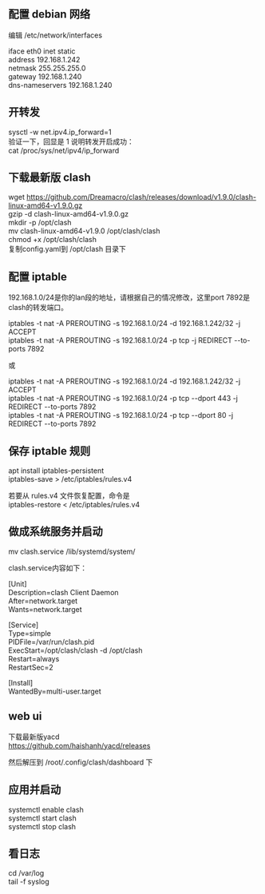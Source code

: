 ## 配置 debian 网络  
编辑 /etc/network/interfaces

iface eth0 inet static  
address 192.168.1.242  
netmask 255.255.255.0  
gateway 192.168.1.240  
dns-nameservers 192.168.1.240  

## 开转发
sysctl -w net.ipv4.ip_forward=1  
验证一下，回显是 1 说明转发开启成功：  
cat /proc/sys/net/ipv4/ip_forward  

## 下载最新版 clash  
wget https://github.com/Dreamacro/clash/releases/download/v1.9.0/clash-linux-amd64-v1.9.0.gz  
gzip -d clash-linux-amd64-v1.9.0.gz  
mkdir -p /opt/clash  
mv clash-linux-amd64-v1.9.0 /opt/clash/clash  
chmod +x /opt/clash/clash  
复制config.yaml到 /opt/clash 目录下  

## 配置 iptable
192.168.1.0/24是你的lan段的地址，请根据自己的情况修改，这里port 7892是clash的转发端口。  

iptables -t nat -A PREROUTING -s 192.168.1.0/24 -d 192.168.1.242/32 -j ACCEPT  
iptables -t nat -A PREROUTING -s 192.168.1.0/24 -p tcp -j REDIRECT --to-ports 7892  

或

iptables -t nat -A PREROUTING -s 192.168.1.0/24 -d 192.168.1.242/32 -j ACCEPT  
iptables -t nat -A PREROUTING -s 192.168.1.0/24 -p tcp --dport 443 -j REDIRECT --to-ports 7892  
iptables -t nat -A PREROUTING -s 192.168.1.0/24 -p tcp --dport 80 -j REDIRECT --to-ports 7892  

## 保存 iptable 规则
apt install iptables-persistent  
iptables-save > /etc/iptables/rules.v4  

若要从 rules.v4 文件恢复配置，命令是  
iptables-restore < /etc/iptables/rules.v4  

## 做成系统服务并启动
mv clash.service /lib/systemd/system/

clash.service内容如下：

[Unit]  
Description=clash Client Daemon  
After=network.target  
Wants=network.target  

[Service]  
Type=simple  
PIDFile=/var/run/clash.pid  
ExecStart=/opt/clash/clash -d /opt/clash  
Restart=always  
RestartSec=2  

[Install]  
WantedBy=multi-user.target  

## web ui
下载最新版yacd  
https://github.com/haishanh/yacd/releases  

然后解压到 /root/.config/clash/dashboard 下

## 应用并启动
systemctl enable clash  
systemctl start clash  
systemctl stop clash  

## 看日志
cd /var/log  
tail -f syslog  
